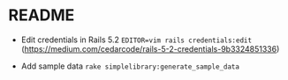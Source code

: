 # README

* Edit credentials in Rails 5.2 `EDITOR=vim rails credentials:edit` (https://medium.com/cedarcode/rails-5-2-credentials-9b3324851336)

* Add sample data `rake simplelibrary:generate_sample_data`
